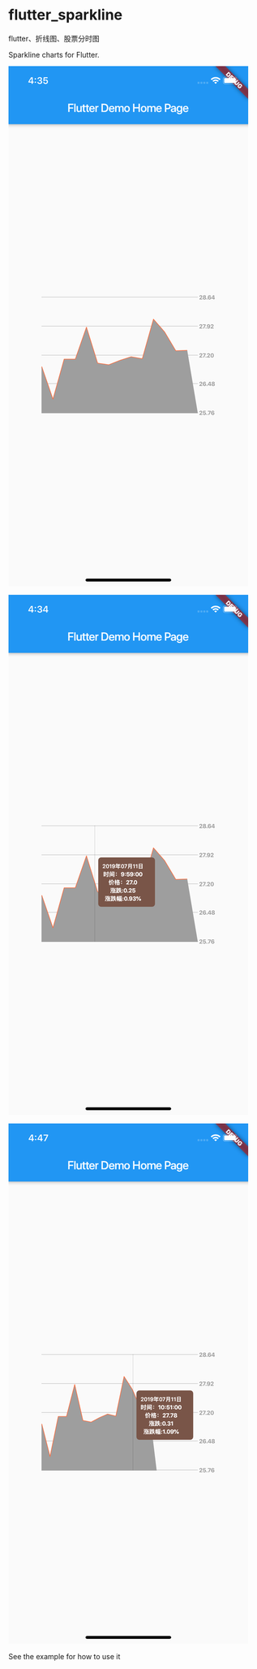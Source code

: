 # flutter_sparkline
flutter、折线图、股票分时图

Sparkline charts for Flutter.

![screenshot](screenshots/shot1.png)

![screenshot](screenshots/shot2.png)

![screenshot](screenshots/shot3.png)


See the example for how to use it

